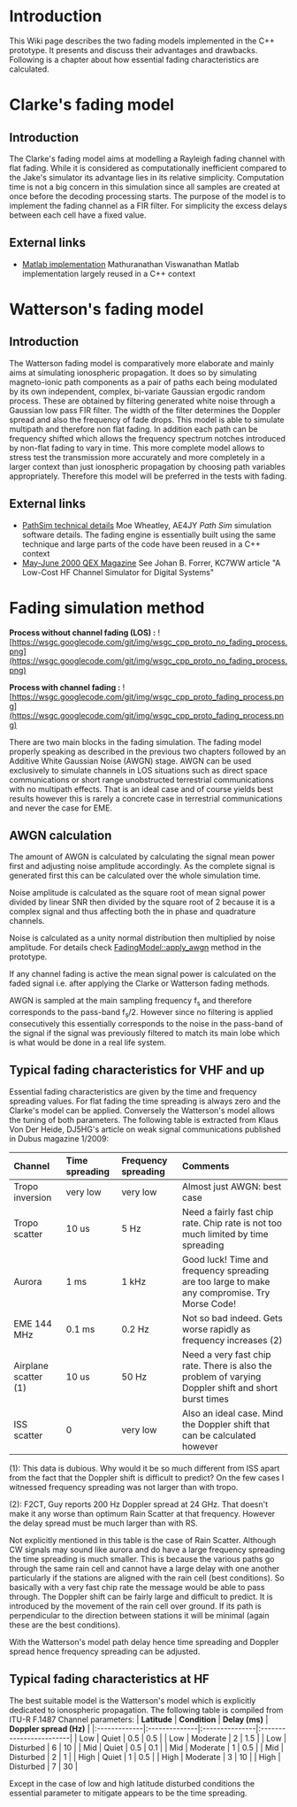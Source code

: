 

# Introduction #

This Wiki page describes the two fading models implemented in the C++ prototype. It presents and discuss their advantages and drawbacks. Following is a chapter about how essential fading characteristics are calculated.

# Clarke's fading model #
## Introduction ##
The Clarke's fading model aims at modelling a Rayleigh fading channel with flat fading. While it is considered as computationally inefficient compared to the Jake's simulator its advantage lies in its relative simplicity. Computation time is not a big concern in this simulation since all samples are created at once before the decoding processing starts. The purpose of the model is to implement the fading channel as a FIR filter. For simplicity the excess delays between each cell have a fixed value.
## External links ##
  * [Matlab implementation](http://gaussianwaves.blogspot.com/2011/05/simulation-of-rayleigh-fading-clarkes.html) Mathuranathan Viswanathan Matlab implementation largely reused in a C++ context

# Watterson's fading model #
## Introduction ##
The Watterson fading model is comparatively more elaborate and mainly aims at simulating ionospheric propagation. It does so by simulating magneto-ionic path components as a pair of paths each being modulated by its own independent, complex, bi-variate Gaussian ergodic random process. These are obtained by filtering generated white noise through a Gaussian low pass FIR filter. The width of the filter determines the Doppler spread and also the frequency of fade drops. This model is able to simulate multipath and therefore non flat fading. In addition each path can be frequency shifted which allows the frequency spectrum notches introduced by non-flat fading to vary in time. This more complete model allows to stress test the transmission more accurately and more completely in a larger context than just ionospheric propagation by choosing path variables appropriately. Therefore this model will be preferred in the tests with fading.
## External links ##
  * [PathSim technical details](http://www.moetronix.com/ae4jy/files/pathsimtech100.pdf) Moe Wheatley, AE4JY _Path Sim_ simulation software details. The fading engine is essentially built using the same technique and large parts of the code have been reused in a C++ context
  * [May-June 2000 QEX Magazine](http://om6bb.bab.sk/files/HAM%20kniznica/Magaziny/QEX/03%20May-June%202000%20QEX.pdf) See Johan B. Forrer, KC7WW article "A Low-Cost HF Channel Simulator for Digital Systems"

# Fading simulation method #

**Process without channel fading (LOS) :**
![https://wsgc.googlecode.com/git/img/wsgc_cpp_proto_no_fading_process.png](https://wsgc.googlecode.com/git/img/wsgc_cpp_proto_no_fading_process.png)


**Process with channel fading :**
![https://wsgc.googlecode.com/git/img/wsgc_cpp_proto_fading_process.png](https://wsgc.googlecode.com/git/img/wsgc_cpp_proto_fading_process.png)

There are two main blocks in the fading simulation. The fading model properly speaking as described in the previous two chapters followed by an Additive White Gaussian Noise (AWGN) stage. AWGN can be used exclusively to simulate channels in LOS situations such as direct space communications or short range unobstructed terrestrial communications with no multipath effects. That is an ideal case and of course yields best results however this is rarely a concrete case in terrestrial  communications and never the case for EME.

## AWGN calculation ##
The amount of AWGN is calculated by calculating the signal mean power first and adjusting noise amplitude accordingly. As the complete signal is generated first this can be calculated over the whole simulation time.

Noise amplitude is calculated as the square root of mean signal power divided by linear SNR then divided by the square root of 2 because it is a complex signal and thus affecting both the in phase and quadrature channels.

Noise is calculated as a unity normal distribution then multiplied by noise amplitude. For details check [FadingModel::apply\_awgn](http://f4exb.free.fr/wsgc/proto_cpp/doc/html/classFadingModel.html#a0905c6bea8794dcaf2e16f7d4c487c5b) method in the prototype.

If any channel fading is active the mean signal power is calculated on the faded signal i.e. after applying the Clarke or Watterson fading methods.

AWGN is sampled at the main sampling frequency f<sub>s</sub> and therefore corresponds to the pass-band f<sub>s</sub>/2. However since no filtering is applied consecutively this essentially corresponds to the noise in the pass-band of the signal if the signal was previously filtered to match its main lobe which is what would be done in a real life system.

## Typical fading characteristics for VHF and up ##
Essential fading characteristics are given by the time and frequency spreading values. For flat fading the time spreading is always zero and the Clarke's model can be applied. Conversely the Watterson's model allows the tuning of both parameters. The following table is extracted from Klaus Von Der Heide, DJ5HG's article on weak signal communications published in Dubus magazine 1/2009:

| **Channel** | **Time spreading** | **Frequency spreading** | **Comments** |
|:------------|:-------------------|:------------------------|:-------------|
| Tropo inversion | very low | very low | Almost just AWGN: best case |
| Tropo scatter | 10 us | 5 Hz | Need a fairly fast chip rate. Chip rate is not too much limited by time spreading |
| Aurora | 1 ms | 1 kHz | Good luck! Time and frequency spreading are too large to make any compromise. Try Morse Code!|
| EME 144 MHz | 0.1 ms | 0.2 Hz | Not so bad indeed. Gets worse rapidly as frequency increases (2) |
| Airplane scatter (1) | 10 us | 50 Hz | Need a very fast chip rate. There is also the problem of varying Doppler shift and short burst times |
| ISS scatter | 0 | very low | Also an ideal case. Mind the Doppler shift that can be calculated however |

(1): This data is dubious. Why would it be so much different from ISS apart from the fact that the Doppler shift is difficult to predict? On the few cases I witnessed frequency spreading was not larger than with tropo.

(2): F2CT, Guy reports 200 Hz Doppler spread at 24 GHz. That doesn't make it any worse than optimum Rain Scatter at that frequency. However the delay spread must be much larger than with RS.

Not explicitly mentioned in this table is the case of Rain Scatter. Although CW signals may sound like aurora and do have a large frequency spreading the time spreading is much smaller. This is because the various paths go through the same rain cell and cannot have a large delay with one another particularly if the stations are aligned with the rain cell (best conditions). So basically with a very fast chip rate the message would be able to pass through. The Doppler shift can be fairly large and difficult to predict. It is introduced by the movement of the rain cell over ground. If its path is perpendicular to the direction between stations it will be minimal (again these are the best conditions).

With the Watterson's model path delay hence time spreading and Doppler spread hence frequency spreading can be adjusted.

## Typical fading characteristics at HF ##
The best suitable model is the Watterson's model which is explicitly dedicated to ionospheric propagation. The following table is compiled from ITU-R F.1487 Channel parameters:
| **Latitude** | **Condition** | **Delay (ms)** | **Doppler spread (Hz)** |
|:-------------|:--------------|:---------------|:------------------------|
| Low      | Quiet | 0.5 | 0.5 |
| Low      | Moderate | 2 | 1.5 |
| Low      | Disturbed | 6 | 10 |
| Mid      | Quiet | 0.5 | 0.1 |
| Mid      | Moderate | 1 | 0.5 |
| Mid      | Disturbed | 2 | 1 |
| High     | Quiet | 1 | 0.5 |
| High     | Moderate | 3 | 10 |
| High     | Disturbed | 7 | 30 |

Except in the case of low and high latitude disturbed conditions the essential parameter to mitigate appears to be the time spreading.

